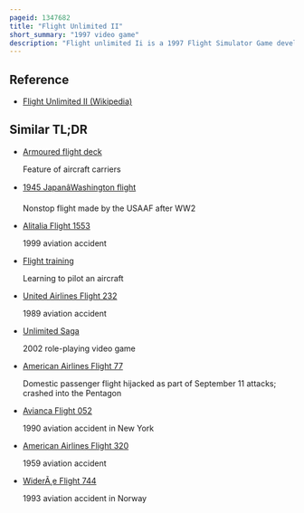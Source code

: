 ```yaml
---
pageid: 1347682
title: "Flight Unlimited II"
short_summary: "1997 video game"
description: "Flight unlimited Ii is a 1997 Flight Simulator Game developed by looking Glass Studios and published by Eidos interactive. The Player controls one of five Planes in the Airspace of san francisco Bay Area which is shared with up to 600 artificially intelligent Aircraft controlled by real-time Air Traffic Control. The Game eschews the aerobatic Focus of its Predecessor Flight unlimited in Favor of general civil Aviation. As such, new physics code and an engine were developed, the former because the programmer of Flight Unlimited's computational fluid dynamics system, Seamus Blackley, had left the company."
---
```


## Reference

- [Flight Unlimited II (Wikipedia)](https://en.wikipedia.org/?curid=1347682)

## Similar TL;DR

- [Armoured flight deck](/tldr/en/armoured-flight-deck)

  Feature of aircraft carriers

- [1945 JapanâWashington flight](/tldr/en/1945-japanwashington-flight)

  Nonstop flight made by the USAAF after WW2

- [Alitalia Flight 1553](/tldr/en/alitalia-flight-1553)

  1999 aviation accident

- [Flight training](/tldr/en/flight-training)

  Learning to pilot an aircraft

- [United Airlines Flight 232](/tldr/en/united-airlines-flight-232)

  1989 aviation accident

- [Unlimited Saga](/tldr/en/unlimited-saga)

  2002 role-playing video game

- [American Airlines Flight 77](/tldr/en/american-airlines-flight-77)

  Domestic passenger flight hijacked as part of September 11 attacks; crashed into the Pentagon

- [Avianca Flight 052](/tldr/en/avianca-flight-052)

  1990 aviation accident in New York

- [American Airlines Flight 320](/tldr/en/american-airlines-flight-320)

  1959 aviation accident

- [WiderÃ¸e Flight 744](/tldr/en/widere-flight-744)

  1993 aviation accident in Norway
